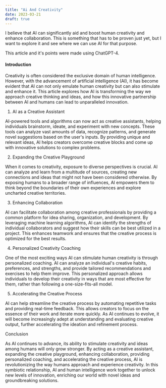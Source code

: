 ```yaml
---
title: "Ai And Creativity"
date: 2023-03-21
draft: true
---
```


I believe that AI can significantly aid and boost human creativity and enhance collaboration. This is something that has to be proven just yet, but I want to explore it and see where we can use AI for that purpose.

This article and it's points were made using ChatGPT-4.

#### Introduction

Creativity is often considered the exclusive domain of human intelligence. However, with the advancement of artificial intelligence (AI), it has become evident that AI can not only emulate human creativity but can also stimulate and enhance it. This article explores how AI is transforming the way we approach creative thinking and ideas, and how this innovative partnership between AI and humans can lead to unparalleled innovation.


1.  AI as a Creative Assistant

AI-powered tools and algorithms can now act as creative assistants, helping individuals brainstorm, ideate, and experiment with new concepts. These tools can analyze vast amounts of data, recognize patterns, and generate novel suggestions based on the user's inputs. By providing unique and relevant ideas, AI helps creators overcome creative blocks and come up with innovative solutions to complex problems.

2.  Expanding the Creative Playground

When it comes to creativity, exposure to diverse perspectives is crucial. AI can analyze and learn from a multitude of sources, creating new connections and ideas that might not have been considered otherwise. By exposing humans to a broader range of influences, AI empowers them to think beyond the boundaries of their own experiences and explore uncharted creative territories.

3.  Enhancing Collaboration

AI can facilitate collaboration among creative professionals by providing a common platform for idea sharing, organization, and development. By leveraging machine learning algorithms, AI can identify the strengths of individual collaborators and suggest how their skills can be best utilized in a project. This enhances teamwork and ensures that the creative process is optimized for the best results.

4.  Personalized Creativity Coaching

One of the most exciting ways AI can stimulate human creativity is through personalized coaching. AI can analyze an individual's creative habits, preferences, and strengths, and provide tailored recommendations and exercises to help them improve. This personalized approach allows individuals to develop their creativity in ways that are most effective for them, rather than following a one-size-fits-all model.

5.  Accelerating the Creative Process

AI can help streamline the creative process by automating repetitive tasks and providing real-time feedback. This allows creators to focus on the essence of their work and iterate more quickly. As AI continues to evolve, it will become increasingly adept at understanding and evaluating creative output, further accelerating the ideation and refinement process.

Conclusion

As AI continues to advance, its ability to stimulate creativity and ideas among humans will only grow stronger. By acting as a creative assistant, expanding the creative playground, enhancing collaboration, providing personalized coaching, and accelerating the creative process, AI is revolutionizing the way humans approach and experience creativity. In this symbiotic relationship, AI and human intelligence work together to unlock new levels of innovation, enriching our world with novel ideas and groundbreaking solutions.


